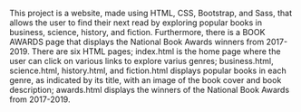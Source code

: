 This project is a website, made using HTML, CSS, Bootstrap, and Sass, that allows the user to find their next read by exploring popular books in business, science, history, and fiction. Furthermore, there is a BOOK AWARDS page that displays the National Book Awards winners from 2017-2019. There are six HTML pages; index.html is the home page where the user can click on various links to explore varius genres; business.html, science.html, history.html, and fiction.html displays popular books in each genre, as indicated by its title, with an image of the book cover and book description; awards.html displays the winners of the National Book Awards from 2017-2019. 
